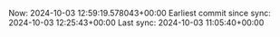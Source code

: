 Now: 2024-10-03 12:59:19.578043+00:00 Earliest commit since sync: 2024-10-03 12:25:43+00:00 Last sync: 2024-10-03 11:05:40+00:00
